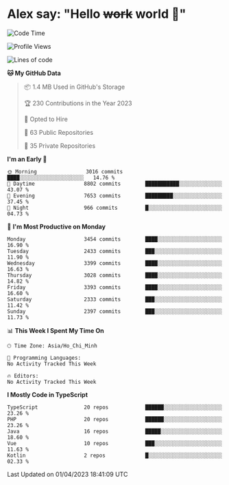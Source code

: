# Alex say: "Hello ~~work~~ world 🐾"

<!--START_SECTION:waka-->
![Code Time](http://img.shields.io/badge/Code%20Time-839%20hrs%205%20mins-blue)

![Profile Views](http://img.shields.io/badge/Profile%20Views-0-blue)

![Lines of code](https://img.shields.io/badge/From%20Hello%20World%20I%27ve%20Written-41.9%20million%20lines%20of%20code-blue)

**🐱 My GitHub Data** 

> 📦 1.4 MB Used in GitHub's Storage 
 > 
> 🏆 230 Contributions in the Year 2023
 > 
> 💼 Opted to Hire
 > 
> 📜 63 Public Repositories 
 > 
> 🔑 35 Private Repositories 
 > 
**I'm an Early 🐤** 

```text
🌞 Morning                3016 commits        ████░░░░░░░░░░░░░░░░░░░░░   14.76 % 
🌆 Daytime                8802 commits        ███████████░░░░░░░░░░░░░░   43.07 % 
🌃 Evening                7653 commits        █████████░░░░░░░░░░░░░░░░   37.45 % 
🌙 Night                  966 commits         █░░░░░░░░░░░░░░░░░░░░░░░░   04.73 % 
```
📅 **I'm Most Productive on Monday** 

```text
Monday                   3454 commits        ████░░░░░░░░░░░░░░░░░░░░░   16.90 % 
Tuesday                  2433 commits        ███░░░░░░░░░░░░░░░░░░░░░░   11.90 % 
Wednesday                3399 commits        ████░░░░░░░░░░░░░░░░░░░░░   16.63 % 
Thursday                 3028 commits        ████░░░░░░░░░░░░░░░░░░░░░   14.82 % 
Friday                   3393 commits        ████░░░░░░░░░░░░░░░░░░░░░   16.60 % 
Saturday                 2333 commits        ███░░░░░░░░░░░░░░░░░░░░░░   11.42 % 
Sunday                   2397 commits        ███░░░░░░░░░░░░░░░░░░░░░░   11.73 % 
```


📊 **This Week I Spent My Time On** 

```text
🕑︎ Time Zone: Asia/Ho_Chi_Minh

💬 Programming Languages: 
No Activity Tracked This Week

🔥 Editors: 
No Activity Tracked This Week
```

**I Mostly Code in TypeScript** 

```text
TypeScript               20 repos            ██████░░░░░░░░░░░░░░░░░░░   23.26 % 
PHP                      20 repos            ██████░░░░░░░░░░░░░░░░░░░   23.26 % 
Java                     16 repos            █████░░░░░░░░░░░░░░░░░░░░   18.60 % 
Vue                      10 repos            ███░░░░░░░░░░░░░░░░░░░░░░   11.63 % 
Kotlin                   2 repos             █░░░░░░░░░░░░░░░░░░░░░░░░   02.33 % 
```




 Last Updated on 01/04/2023 18:41:09 UTC
<!--END_SECTION:waka-->
